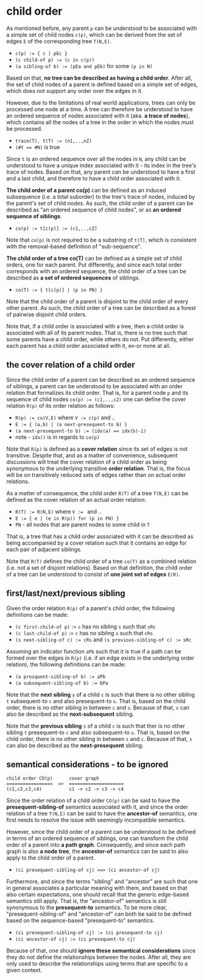 
<!-- ======================================================================= -->
# child order

As mentioned before, any parent `p` can be understood to be associated with
a simple set of child nodes `c(p)`, which can be derived from the set of
edges `E` of the corresponding tree `T(N,E)`.

* `c(p) := { c | pEc }`
* `(c child-of p) := (c in c(p))`
* `(a sibling-of b) := (pEa and pEb)` for some `(p in N)`

Based on that, **no tree can be described as having a child order**. After
all, the set of child nodes of a parent is defined based on a simple set of
edges, which does not support any order over the edges in it.

However, due to the limitations of real world applications, trees can only
be processed one node at a time. A tree can therefore be understood to have
an ordered sequence of nodes associated with it (aka. **a trace of nodes**),
which contains all the nodes of a tree in the order in which the nodes must
be processed.

* `trace(T), t(T) := (n1,..,nZ)`
* `(#t == #N)` is true

Since `t` is an ordered sequence over all the nodes in `N`, any child can be
understood to have a unique index associated with it - its index in the tree's
trace of nodes. Based on that, any parent can be understood to have a first
and a last child, and therefore to have a child order associated with it.

**The child order of a parent co(p)** can be defined as an induced subsequence
(i.e. a total suborder) to the tree's trace of nodes, induced by the parent's
set of child nodes. As such, the child order of a parent can be described as
"an ordered sequence of child nodes", or as **an ordered sequence of siblings**.

* `co(p) := t[c(p)] := (c1,..,cZ)`

Note that `co(p)` is not required to be a substring of `t(T)`,
which is consistent with the removal-based definition of "sub-sequence".

**The child order of a tree co(T)** can be defined as a simple set of child
orders, one for each parent. Put differently, and since each total order
corresponds with an ordered sequence, the child order of a tree can be
described as **a set of ordered sequences** of siblings.

* `co(T) := { t[c(p)] | (p in PN) }`

Note that the child order of a parent is disjoint to the child order of every
other parent. As such, the child order of a tree can be described as a forest
of pairwise disjoint child orders.

Note that, if a child order is associated with a tree, then a child order is
associated with all of its parent nodes. That is, there is no tree such that
some parents have a child order, while others do not. Put differently, either
each parent has a child order associated with it, ex-or none at all.

<!-- ======================================================================= -->
## the cover relation of a child order

Since the child order of a parent can be described as an ordered sequence
of siblings, a parent can be understood to be associated with an order
relation that formalizes its child order. That is, for a parent node `p`
and its sequence of child nodes `co(p) := (c1,..,c2)` one can define the
cover relation `R(p)` of its order relation as follows:

* `R(p) := co(V,E)` where `V := c(p)` and ..
* `E := { (a,b) | (a next-presequent-to b) }`
* `(a next-presequent-to b) := (idx(a) == idx(b)-1)`
* note - `idx()` is in regards to `co(p)`

Note that `R(p)` is defined as a **cover relation** since its set of edges
is not transitive. Despite that, and as a matter of convenience, subsequent
discussions will treat the cover relation of a child order as being synonymous
to the underlying transitive **order relation**. That is, the focus will be
on transitively reduced sets of edges rather than on actual order relations.

As a matter of consequence, the child order `R(T)` of a tree `T(N,E)`
can be defined as the cover relation of an actual order relation:

* `R(T) := R(N,E)` where `V := ` and ..
* `E := { e | (e in R(p)) for (p in PN) }`
* `PN` - all nodes that are parent nodes to some child in `T`

That is, a tree that has a child order associated with it can be described
as being accompanied by a cover relation such that it contains an edge for
each pair of adjacent siblings.

Note that `R(T)` defines the child order of a tree `co(T)` as a combined
relation (i.e. not a set of disjoint relations). Based on that definition,
the child order of a tree can be understood to consist of
**one joint set of edges** `E(R)`.

<!-- ======================================================================= -->
## first/last/next/previous sibling

Given the order relation `R(p)` of a parent's child order,
the following definitions can be made:

* `(c first-child-of p)` := `c` has no sibling `s` such that `sRc`
* `(c last-child-of p)` := `c` has no sibling `s` such that `cRs`
* `(s next-sibling-of c) := cRs` and `(s previous-sibling-of c) := sRc`

Assuming an indicator function `aPb` such that it is true if a path can be
formed over the edges in `R(p)` (i.e. if an edge exists in the underlying
order relation), the following definitions can be made:

* `(a presquent-sibling-of b) := aPb`
* `(a subsequent-sibling-of b) := bPa`

Note that the **next sibling** `s` of a child `c` is such that there is no
other sibling `t` subsequent-to `c` and also presequent-to `s`. That is,
based on the child order, there is no other sibling in between `c` and `s`.
Because of that, `s` can also be described as the **next-subsequent** sibling.

Note that the **previous sibling** `s` of a child `c` is such that ther is
no other sibling `t` presequent-to `c` and also subsequent-to `s`. That is,
based on the child order, there is no other sibling in between `s` and `c`.
Because of that, `s` can also be described as the **next-presequent** sbiling.

<!-- ======================================================================= -->
## semantical considerations - to be ignored

```
child order CO(p)      cover graph
=================  =>  ====================
(c1,c2,c3,c4)          c1 -> c2 -> c3 -> c4
```

Since the order relation of a child order `CO(p)` can be said to have the
**presequent-sibling-of** semantics associated with it, and since the order
relation of a tree `T(N,E)` can be said to have the **ancestor-of** semantics,
one first needs to resolve the issue with seemingly incompatible semantics.

However, since the child order of a parent can be understood to be defined
in terms of an ordered sequence of siblings, one can transform the child
order of a parent into **a path graph**. Consequently, and since each path
graph is also **a node tree**, the **ancestor-of** semantics can be said
to also apply to the child order of a parent.

* `(ci presequent-sibling-of cj) <=> (ci ancestor-of cj)`

Furthermore, and since the terms "sibling" and "ancestor" are such that one
in general associates a particular meaning with them, and based on that also
certain expectations, one should recall that the generic edge-based semantics
still apply. That is, the "ancestor-of" semantics is still synonymous to the
**presequent-to** semantics. To be more clear, "presequent-sibling-of" and
"ancestor-of" can both be said to be defined based on the sequence-based
"presequent-to" semantics.

* `(ci presequent-sibling-of cj) := (ci presequent-to cj)`
* `(ci ancestor-of cj) := (ci presequent-to cj)`

Because of that, one should **ignore these semantical considerations** since
they do not define the relationships between the nodes. After all, they are
only used to describe the relationships using terms that are specific to a
given context.
